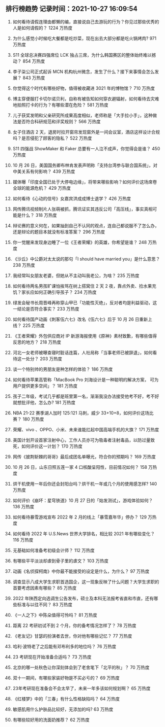 
## 排行榜趋势 记录时间：2021-10-27 16:09:54
  
  1. 如何看待请假连理由都懒的编，直接说自己去游玩的行为？你见过那些优秀的人是如何请假的？ 1224 万热度
    
  2. 为什么感觉小时候吃大餐都是吃炒菜，现在出去大部分都是吃火锅烤肉? 971 万热度
    
  3. S11 全球总决赛四强席位 LCK 独占三席，为什么韩国赛区的整体始终难以撼动？ 854 万热度
    
  4. 李子柒公司正式起诉 MCN 机构杭州微念，发生了什么？接下来事情会怎么发展？ 843 万热度
    
  5. 你觉得这个时代有哪些好物，值得被收藏进 3021 年的博物馆？ 710 万热度
    
  6. 博主穿便服打卡切尔诺贝利，自称有被告知如何穿衣避辐射，如何看待去灾难地拍照打卡的行为？有哪些潜在危险？ 581 万热度
    
  7. 儿子获奖发明和父亲研究所成果高度相似，老师称是「大手拉小手」，这种做法是否符合科研规范和评奖规则？ 566 万热度
    
  8. 女子住酒店 2 天，退房时拉开窗帘发现窗外是一间会议室，酒店这样设计合规吗？是否侵犯了顾客的隐私？ 522 万热度
    
  9. S11 四强战 ShowMaker 和 Faker 总要有一人泣不成声，你觉得会是谁？ 450 万热度
    
  10. 10 月 26 日，美国国务卿布林肯发表声明称「支持台湾参与联合国系统」，对中美关系有何影响？ 439 万热度
    
  11. 媒体曝「印度全国已处于大停电边缘」，将带来哪些影响？如何评价这场席卷全球的能源危机？ 429 万热度
    
  12. 如何看待《心动的信号》女嘉宾洪成成博士退学？ 426 万热度
    
  13. 网传腾讯视频制片人张萌被抓，腾讯证实其违反公司「高压线」，事实真相可能是什么？ 318 万热度
    
  14. 辩论赛的意义何在，如果抽到自己不认同的观点，连自己都说服不了怎么办，还是辩论的题目本就没有标准答案？ 296 万热度
    
  15. 你一觉醒来发现身边睡了一位《王者荣耀》的英雄，你希望是谁？ 248 万热度
    
  16. 《沙丘》中公爵对太太说的那句「I should have married you」是什么意思？ 238 万热度
    
  17. 我经常叫女朋友老婆，但她从不主动叫我老公，为啥？ 235 万热度
    
  18. 如何看待两名男孩旷课怕挨骂在树上搭窝住 2 天 2 夜，靠点外卖、捡水果充饥？家长应如何正确引导孩子？ 234 万热度
    
  19. 绿发会秘书长周晋峰再称穿山甲已「功能性灭绝」，反对者均是利益驱动，这一结论是否符合事实？ 233 万热度
    
  20. 如何看待国产动画《刺客伍六七》改名《伍六七》后于 10 月 26 日重新上线？ 225 万热度
    
  21. 《王者荣耀》外包供应商对 IP 新游海报使用《原神》素材致歉，有哪些值得反思的地方？ 218 万热度
    
  22. 河北一女老师被曝查寝时脏话连篇，人社局称「当事老师已被辞退」，如何看待这一处分？ 203 万热度
    
  23. 谈一个特别帅的男朋友是种怎样的体验？ 186 万热度
    
  24. 如何看待苹果高管称「MacBook Pro 刘海设计是一种聪明的解决方案， 可为用户提供更多空间」？ 181 万热度
    
  25. 孩子二年级，考试几乎都是班里第一名，渐渐我没办法接受他考不好，考不好就想批评他，怎么办? 181 万热度
    
  26. NBA 21-22 赛季湖人加时 125:121 马刺，威少 33+10+8，如何评价这场比赛？ 180 万热度
    
  27. 荣耀、vivo 、OPPO、小米、未来谁能扛起中国高端手机的大旗？ 171 万热度
    
  28. 美国计划开设首家注射中心，工作人员亦可为吸毒者注射毒品，以防过量致死，如何评价这一计划？ 170 万热度
    
  29. 网传《披荆斩棘的哥哥》最后成团名单曝光，符合你的预期吗？ 169 万热度
    
  30. 10 月 26 日，山东日照五莲一家 4 口核酸呈阳性，目前情况如何？ 158 万热度
    
  31. 烘干机使用一年后你还会封阳台吗？烘干机一年或几个月的使用感怎样? 140 万热度
    
  32. 如何评价《崩坏：星穹铁道》10 月 27 日的「始发测试」，游戏体验如何？ 136 万热度
    
  33. 如何看待暴雪游戏宣布 2022 年 2 月的线上「暴雪嘉年华」停办？ 129 万热度
    
  34. 如何看待 2022 年 U.S.News 世界大学排名，相比较 2021 年有哪些变化？ 116 万热度
    
  35. 无基础如何准备考初级会计师？ 112 万热度
    
  36. 有哪些平平淡淡却虐到骨子里的虐文？ 103 万热度
    
  37. 动画《名侦探柯南》中你最不能接受的设定是什么，为什么？ 97 万热度
    
  38. 调查显示八成大学生求职首选国企，这一现象反映了什么问题？大学生求职的首要考虑因素有哪些？ 85 万热度
    
  39. 2022 年陕西定向选调生公告发布，硕士及本科无法报考省直和市直，还有哪些标准与以往不同？ 83 万热度
    
  40. 《一人之下》中陈朵值得可怜吗？ 81 万热度
    
  41. 距离 22 考研初试不到 2 个月，你的备考情况怎样了？ 78 万热度
    
  42. 《老友记》甘瑟的扮演者去世，你对他有哪些记忆？ 77 万热度
    
  43. 哈利·波特老了之后能有邓布利多的地位吗？ 76 万热度
    
  44. 23 考研现在开始准备合适吗？ 73 万热度
    
  45. 北京的哪一处秋色让你深刻体会到了老舍笔下「北平的秋」？ 70 万热度
    
  46. 双十一期间，有哪些家装好物是不买必亏的？ 69 万热度
    
  47. 23年考研现在准备会不会太早了，未来一年多该如何规划啊？ 65 万热度
    
  48. 《红楼梦》中的「三春」有什么性格缺陷吗？ 64 万热度
    
  49. 敏感肌用什么护肤品比较好，无添加的吗? 63 万热度
    
  50. 有哪些较好用的洗面奶推荐？ 62 万热度
    